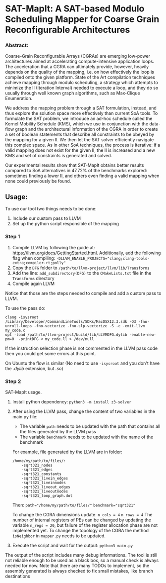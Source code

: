 # SAT-MapIt: A SAT-based Modulo Scheduling Mapper for Coarse Grain Reconfigurable Architectures


### Abstract:

Coarse-Grain Reconfigurable Arrays (CGRAs) are emerging low-power architectures aimed at accelerating compute-intensive application loops.
The acceleration that a CGRA can ultimately provide, however, heavily depends on the quality of the mapping, i.e. on how effectively the loop is compiled onto the given platform. State of the Art compilation techniques achieve mapping through modulo scheduling, a strategy which  attempts to minimize the II (Iteration Interval) needed to execute a loop, and they do so usually through well known graph algorithms, such as Max-Clique Enumeration.


We address the mapping problem through a SAT formulation, instead, and thus explore the solution space more effectively than current SoA tools.
To formulate the SAT problem, we introduce an ad-hoc schedule called the Kernel Mobility Schedule (KMS), which we use in conjunction with  the data-flow graph and the architectural information of the CGRA in order to create a set of boolean statements that describe all constraints to be obeyed by the mapping for a given II. We then let  the SAT solver efficiently navigate this complex space. As in other SoA techniques, the process is iterative: if a valid mapping does not exist for the given II, the II is increased and a new KMS and set of constraints is generated and solved.

Our experimental results show that SAT-MapIt obtains better results compared to SoA alternatives in 47.72% of the benchmarks explored: sometimes finding a lower II, and others even finding a valid mapping when none could previously be found.


## Usage:
To use our tool two things needs to be done:
1) Include our custom pass to LLVM
2) Set up the python script responsible of the mapping 

### Step 1
1) Compile LLVM by following the guide at: https://llvm.org/docs/GettingStarted.html. Additionally, add the following flag when compiling: `-DLLVM_ENABLE_PROJECTS="clang;clang-tools-extra;compiler-rt;polly"`
2) Copy the `DFG` folder to `/path/to/llvm-project/llvm/lib/Transforms`
3) Add the line: `add_subdirectory(DFG)` to the `CMakeLists.txt` file in the `Transforms` directory
4) Compile again LLVM

Notice that those are the steps needed to compile and add a custom pass to LLVM.

To use the pass do:
```
clang -isysroot /Library/Developer/CommandLineTools/SDKs/MacOSX12.3.sdk -O3 -fno-unroll-loops -fno-vectorize -fno-slp-vectorize -S -c -emit-llvm my_code.c
opt -load /path/to/llvm-project/build/lib/LLVMDFG.dylib -enable-new-pm=0  -printDFG < my_code.ll > /dev/null
```

If the instruction selection phase is not commented in the LLVM pass code then you could get some errors at this point.

On Ubuntu the flow is similar (No need to use `-isysroot` and you don't have the *.dylib* extension, but *.so*)


### Step 2
SAT-MapIt usage.

1) Install python dependency: `python3 -m install z3-solver`


2) After using the LLVM pass, change the content of two variables in the main.py file:
	- The variable `path` needs to be updated with the path that contains all the files generated by the LLVM pass
	- The variable `benchmark` needs to be updated with the name of the benchmark

	For example, file generated by the LLVM are in folder:
	```
	/home/my/path/to/files/:
		-sqrt321_nodes
		-sqrt321_edges
		-sqrt321_constants
		-sqrt321_livein_edges
		-sqrt321_liveinnodes
		-sqrt321_liveout_edges
		-sqrt321_liveoutnodes
		-sqrt321_loop_graph.dot
	```
	
	Then:
	`path="/home/my/path/to/files/"`
	`benchmark="sqrt321"`
	
	To change the CGRA dimensions update:
	`n_cols = 4`
	`n_rows = 4`
	The number of internal registers of PEs can be changed by updating the variable `n_regs = 20`, but failure of the register allocation phase are not implemented yet.
	To change the topology of the CGRA the method `isNeighbor` in `mapper.py` needs to be updated.

3) Execute the script and wait for the output: `python3 main.py`



The output of the script includes many debug informations. The tool is still not reliable enough to be used as a black box, so a manual check is always needed for now. Note that there are many TODOs to implement, so the assembly generated is always checked to fix small mistakes, like branch destinations

